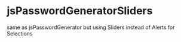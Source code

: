 # jsPasswordGeneratorSliders
same as jsPasswordGenerator but using Sliders instead of Alerts for Selections
